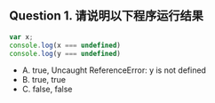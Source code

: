 ## Question 1. 请说明以下程序运行结果

```javascript
var x; 
console.log(x === undefined)
console.log(y === undefined)
```
- A. true, Uncaught ReferenceError: y is not defined
- B. true, true
- C. false, false